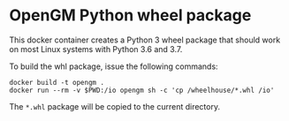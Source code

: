 # OpenGM Python wheel package

This docker container creates a Python 3 wheel package that should work on
most Linux systems with Python 3.6 and 3.7.

To build the whl package, issue the following commands:

```shell
docker build -t opengm .
docker run --rm -v $PWD:/io opengm sh -c 'cp /wheelhouse/*.whl /io'
```

The `*.whl` package will be copied to the current directory.
